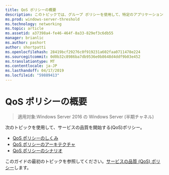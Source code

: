 ```yaml
---
title: QoS ポリシーの概要
description: このトピックでは、グループ ポリシーを使用して、特定のアプリケーションおよび Windows Server 2016 でのサービスのネットワーク トラフィックの帯域幅の優先順位を設定することができるサービスの品質 (QoS) ポリシーの概要トピックへのリンクを示します。
ms.prod: windows-server-threshold
ms.technology: networking
ms.topic: article
ms.assetid: a37398a4-fe46-464f-8a33-829ef3c6db55
manager: brianlic
ms.author: pashort
author: shortpatti
ms.openlocfilehash: 28419bcf29276c0f919231a602faa0711478e224
ms.sourcegitcommit: 0d0b32c8986ba7db9536e0b8648d4ddf9b03e452
ms.translationtype: MT
ms.contentlocale: ja-JP
ms.lasthandoff: 04/17/2019
ms.locfileid: "59889413"
---
```

# <a name="getting-started-with-qos-policy"></a>QoS ポリシーの概要

>適用対象:Windows Server 2016 の Windows Server (半期チャネル)

次のトピックを使用して、サービスの品質を開始する\(QoS\)ポリシー。

- [QoS ポリシーのしくみ](qos-policy-works.md)
- [QoS ポリシーのアーキテクチャ](qos-policy-architecture.md)
- [QoS ポリシーのシナリオ](qos-policy-scenarios.md)


このガイドの最初のトピックを参照してください。[サービスの品質 (QoS) ポリシー](qos-policy-top.md)します。
